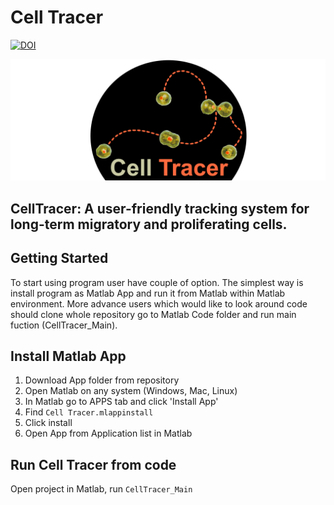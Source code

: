 # Cell Tracer

[![DOI](https://zenodo.org/badge/249989991.svg)](https://zenodo.org/badge/latestdoi/249989991)

![CellTracer](CellTracerLogo.png)

## CellTracer: A user-friendly tracking system for long-term migratory and proliferating cells.  

## Getting Started
To start using program user have couple of option. The simplest way is install program as Matlab App and run it from Matlab within Matlab environment. More advance users which would like to look around code should clone whole repository go to Matlab Code folder and run main fuction (CellTracer_Main). 

## Install Matlab App
1. Download App folder from repository  
2. Open Matlab on any system (Windows, Mac, Linux)  
3. In Matlab go to APPS tab and click 'Install App'  
4. Find  ```Cell Tracer.mlappinstall```  
5. Click install  
6. Open App from Application list in Matlab  

## Run Cell Tracer from code
Open project in Matlab, run ```CellTracer_Main```
